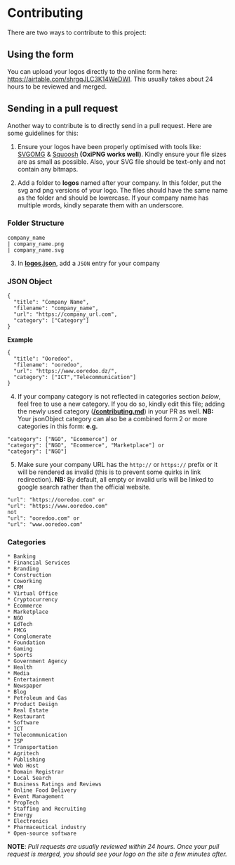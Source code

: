 # Contributing

There are two ways to contribute to this project:

## Using the form
You can upload your logos directly to the online form here: https://airtable.com/shrgqJLC3K14WeDWI. This usually takes about 24 hours to be reviewed and merged.

## Sending in a pull request
Another way to contribute is to directly send in a pull request. Here are some guidelines for this:

1. Ensure your logos have been properly optimised with tools like:
    [SVGOMG](https://jakearchibald.github.io/svgomg/) &
    [Squoosh](https://squoosh.app/) **(OxiPNG works well)**. Kindly ensure your file sizes are as small as possible. Also, your SVG file should be text-only and not contain any bitmaps.

2. Add a folder to **logos** named after your company. In this folder, put the svg and png versions of your logo. The files should have the same name as the folder and should be lowercase. If your company name has multiple words, kindly separate them with an underscore.

### Folder Structure
```
company_name
| company_name.png
| company_name.svg
```

3. In **[logos.json](https://github.com/aimen08/algerialogos/blob/master/logos.json)**, add a `JSON` entry for your company

### JSON Object
```
{
  "title": "Company Name",
  "filename": "company_name",
  "url": "https://company_url.com",
  "category": ["Category"]
}
```
**Example**
```
{
  "title": "Ooredoo",
  "filename": "ooredoo",
  "url": "https://www.ooredoo.dz/",
  "category": ["ICT","Telecommunication"]
}
```

4. If your company category is not reflected in categories section *below*, feel free to use a new category.
If you do so, kindly edit this file; adding the newly used category (**[/contributing.md](https://github.com/aimen08/algerialogos/blob/master/contributing.md)**) in your PR as well.
**NB:** Your jsonObject category can also be a combined form 2 or more categories in this form:  **e.g.**
```
"category": ["NGO", "Ecommerce"] or
"category": ["NGO", "Ecommerce", "Marketplace"] or
"category": ["NGO"]
```

5. Make sure your company URL has the `http://` or `https://` prefix or it will be rendered as invalid (this is to prevent some quirks in link redirection).
**NB:** By default, all empty or invalid urls will be linked to google search rather than the official website.
```
"url": "https://ooredoo.com" or
"url": "https://www.ooredoo.com"
not
"url": "ooredoo.com" or
"url": "www.ooredoo.com"
```

### Categories
```
* Banking
* Financial Services
* Branding
* Construction
* Coworking
* CRM
* Virtual Office
* Cryptocurrency
* Ecommerce
* Marketplace
* NGO
* EdTech
* FMCG
* Conglomerate
* Foundation
* Gaming
* Sports
* Government Agency
* Health
* Media
* Entertainment
* Newspaper
* Blog
* Petroleum and Gas
* Product Design
* Real Estate
* Restaurant
* Software
* ICT
* Telecommunication
* ISP
* Transportation
* Agritech
* Publishing
* Web Host
* Domain Registrar
* Local Search
* Business Ratings and Reviews
* Online Food Delivery
* Event Management
* PropTech
* Staffing and Recruiting
* Energy
* Electronics
* Pharmaceutical industry
* Open-source software
```

**NOTE**: _Pull requests are usually reviewed within 24 hours. Once your pull request is merged, you should see your logo on the site a few minutes after._